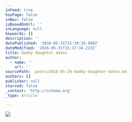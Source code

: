 ```yaml
---
inFeed: true
hasPage: false
inNav: false
isBasedOnUrl: ''
inLanguage: null
keywords: []
description: ''
datePublished: '2016-05-31T15:39:28.898Z'
dateModified: '2016-05-31T15:37:34.223Z'
title: Daddy daughter dates
author:
  - name: ''
    url: ''
sourcePath: _posts/2016-05-29-daddy-daughter-dates.md
authors: []
publisher: null
starred: false
_context: 'http://schema.org'
_type: Article

---
```

![](https://the-grid-user-content.s3-us-west-2.amazonaws.com/5793d1e5-24be-4451-8f22-16f1481c20da.jpg)